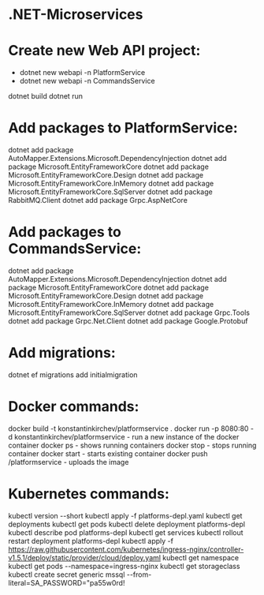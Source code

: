 # .NET-Microservices

# Create new Web API project:

- dotnet new webapi -n PlatformService
- dotnet new webapi -n CommandsService

dotnet build
dotnet run

# Add packages to PlatformService:

dotnet add package AutoMapper.Extensions.Microsoft.DependencyInjection
dotnet add package Microsoft.EntityFrameworkCore
dotnet add package Microsoft.EntityFrameworkCore.Design
dotnet add package Microsoft.EntityFrameworkCore.InMemory
dotnet add package Microsoft.EntityFrameworkCore.SqlServer
dotnet add package RabbitMQ.Client
dotnet add package Grpc.AspNetCore

# Add packages to CommandsService:

dotnet add package AutoMapper.Extensions.Microsoft.DependencyInjection
dotnet add package Microsoft.EntityFrameworkCore
dotnet add package Microsoft.EntityFrameworkCore.Design
dotnet add package Microsoft.EntityFrameworkCore.InMemory
dotnet add package Microsoft.EntityFrameworkCore.SqlServer
dotnet add package Grpc.Tools
dotnet add package Grpc.Net.Client
dotnet add package Google.Protobuf

# Add migrations:

dotnet ef migrations add initialmigration

# Docker commands:

docker build -t konstantinkirchev/platformservice .
docker run -p 8080:80 -d konstantinkirchev/platformservice - run a new instance of the docker container
docker ps - shows running containers
docker stop <container ID> - stops running container
docker start <container ID> - starts existing container
docker push <your docker hub ID>/platformservice - uploads the image

# Kubernetes commands:

kubectl version --short
kubectl apply -f platforms-depl.yaml
kubectl get deployments
kubectl get pods
kubectl delete deployment platforms-depl
kubectl describe pod platforms-depl
kubectl get services
kubectl rollout restart deployment platforms-depl
kubectl apply -f https://raw.githubusercontent.com/kubernetes/ingress-nginx/controller-v1.5.1/deploy/static/provider/cloud/deploy.yaml
kubectl get namespace
kubectl get pods --namespace=ingress-nginx
kubectl get storageclass
kubectl create secret generic mssql --from-literal=SA_PASSWORD="pa55w0rd!







